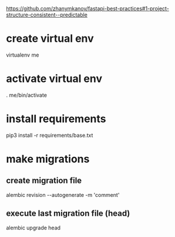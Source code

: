 https://github.com/zhanymkanov/fastapi-best-practices#1-project-structure-consistent--predictable



# create virtual env
virtualenv me

# activate virtual env
. me/bin/activate

# install requirements
pip3 install -r requirements/base.txt




# make migrations

## create migration file
alembic revision --autogenerate -m 'comment'

## execute last migration file (head)
alembic upgrade head
